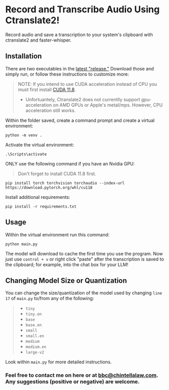 # Record and Transcribe Audio Using Ctranslate2!
Record audio and save a transcription to your system's clipboard with ctranslate2 and faster-whisper.

## Installation
There are two executables in the [latest "release."](https://github.com/BBC-Esq/ctranslate2-faster-whisper-transcriber/releases/tag/v1.1)  Download those and simply run, or follow these instructions to customize more:
> NOTE: If you intend to use CUDA acceleration instead of CPU you must first install [CUDA 11.8](https://developer.nvidia.com/cuda-11-8-0-download-archive).
  > * Unfortuantely, Ctranslate2 does not currentlly support gpu-acceleration on AMD GPUs or Apple's metal/mps.  However, CPU acceleration still works.

Within the folder saved, create a command prompt and create a virtual environment:
```
python -m venv .
```
Activate the virtual environment:
```
.\Scripts\activate
```
ONLY use the following command if you have an Nvidia GPU:
> Don't forget to install CUDA 11.8 first.
```
pip install torch torchvision torchaudio --index-url https://download.pytorch.org/whl/cu118
```
Install additional requirements:
```
pip install -r requirements.txt
```

## Usage
Within the virtual environment run this command:
```
python main.py
```
The model will download to cache the first time you use the program.
Now just use ```control + v``` or right click "paste" after the transcription is saved to the clipboard; for example, into the chat box for your LLM!

## Changing Model Size or Quantization
You can change the size/quantization of the model used by changing ```line 17``` of ```main.py``` to/from any of the following:

>  * ```tiny```
>  * ```tiny.en```
>  * ```base```
>  * ```base.en```
>  * ```small```
>  * ```small.en```
>  * ```medium```
>  * ```medium.en```
>  * ```large-v2```

Look within ```main.py``` for more detailed instructions.

### Feel free to contact me on here or at bbc@chintellalaw.com.  Any suggestions (positive or negative) are welcome.

